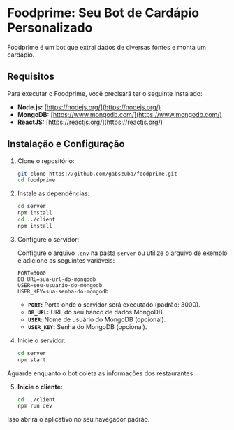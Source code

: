 ﻿# Foodprime: Seu Bot de Cardápio Personalizado

Foodprime é um bot que extrai dados de diversas fontes e monta um cardápio.

## Requisitos

Para executar o Foodprime, você precisará ter o seguinte instalado:

* **Node.js:** [https://nodejs.org/](https://nodejs.org/)
* **MongoDB:** [https://www.mongodb.com/](https://www.mongodb.com/)
* **ReactJS:** [https://reactjs.org/](https://reactjs.org/)

## Instalação e Configuração

1. Clone o repositório:

   ```bash
   git clone https://github.com/gabszuba/foodprime.git
   cd foodprime
   ```

2. Instale as dependências:

   ```bash
   cd server
   npm install
   cd ../client
   npm install
   ```

3. Configure o servidor:

   Configure o arquivo `.env` na pasta `server` ou utilize o arquivo de exemplo e adicione as seguintes variáveis:

     ```env
     PORT=3000
     DB_URL=sua-url-do-mongodb
     USER=seu-usuario-do-mongodb
     USER_KEY=sua-senha-do-mongodb
     ```

     * **`PORT`:** Porta onde o servidor será executado (padrão: 3000).
     * **`DB_URL`:** URL do seu banco de dados MongoDB.
     * **`USER`:** Nome de usuário do MongoDB (opcional).
     * **`USER_KEY`:** Senha do MongoDB (opcional).

4. Inicie o servidor:

   ```bash
   cd server
   npm start
   ```
Aguarde enquanto o bot coleta as informações dos restaurantes

5. **Inicie o cliente:**

   ```bash
   cd ../client
   npm run dev
   ```

Isso abrirá o aplicativo no seu navegador padrão.

